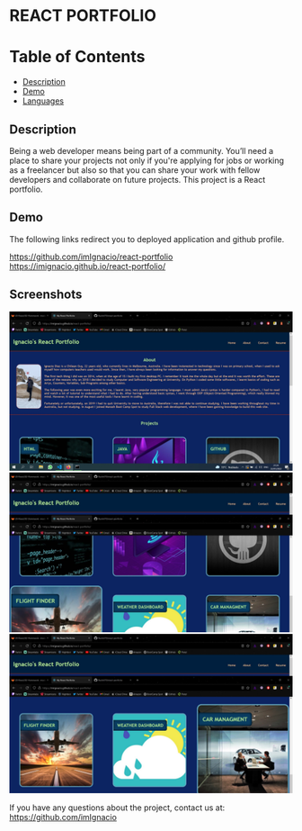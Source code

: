 # REACT PORTFOLIO

# Table of Contents

- [Description](#Description)
- [Demo](#Demo)
- [Languages](#Languages)

## Description

Being a web developer means being part of a community. You’ll need a place to share your projects not only if you're applying for jobs or working as a freelancer but also so that you can share your work with fellow developers and collaborate on future projects. This project is a React portfolio.

## Demo

The following links redirect you to deployed application and github profile.

https://github.com/imIgnacio/react-portfolio
https://imignacio.github.io/react-portfolio/


## Screenshots

![Image](./public/screenshots/screenshot1.jpg)
![Image](./public/screenshots/screenshot2.jpg)
![Image](./public/screenshots/screenshot3.jpg)

If you have any questions about the project, contact us at: https://github.com/imIgnacio
